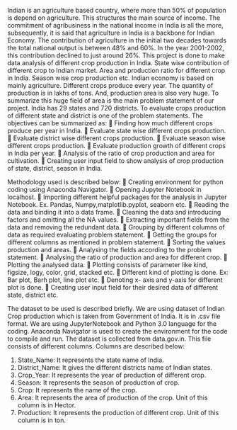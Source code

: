 Indian is an agriculture based country, where more than 50% of population is depend on agriculture. This structures the main source of income. The commitment of agribusiness in the national income in India is all the more, subsequently, it is said that agriculture in India is a backbone for Indian Economy. The contribution of agriculture in the initial two decades towards the total national output is between 48% and 60%. In the year 2001-2002, this contribution declined to just around 26%.
This project is done to make data analysis of different crop production in India. State wise contribution of different crop to Indian market. Area and production ratio for different crop in India. Season wise crop production etc.
Indian economy is based on mainly agriculture. Different crops produce every year. The quantity of production is in lakhs of tons. And, production area is also very huge. To summarize this huge field of area is the main problem statement of our project. India has 29 states and 720 districts. To evaluate crops production of different state and district is one of the problem statements.
The objectives can be summarized as:
 Finding how much different crops produce per year in India.
 Evaluate state wise different crops production.
 Evaluate district wise different crops production.
 Evaluate season wise different crops production.
 Evaluate production growth of different crops in India per year.
 Analysis of the ratio of crop production and area for cultivation.
 Creating user input field to show analysis of crop production of state, district, season in India.

Methodology used is described below:
 Creating environment for python coding using Anaconda Navigator.
 Opening Jupyter Notebook in localhost.
 Importing different helpful packages for the analysis in Jupyter Notebook.
Ex. Pandas, Numpy,matplotlib.pyplot, seaborn etc.
 Reading the data and binding it into a data frame.
 Cleaning the data and introducing factors and omitting all the NA values.
 Extracting important fields from the data and removing the redundant data.
 Grouping by different columns of data as required evaluating problem statement.
 Getting the groups for different columns as mentioned in problem statement.
 Sorting the values production and areas.
 Analysing the fields according to the problem statement.
 Analysing the ratio of production and area for different crop.
 Plotting the analysed data.
 Plotting consists of parameter like kind, figsize, logy, color, grid, stacked etc.
 Different kind of plotting is done. Ex: Bar plot, Barh plot, line plot etc.
 Denoting x- axis and y-axis for different plot is done.
 Creating user input field for their desired data of different state, district etc.

The dataset to be used is described briefly.
We are using dataset of Indian Crop production which is taken from Government of India. It is in .csv file format.
We are using JupyterNotebook and Python 3.0 language for the coding. Anaconda Navigator is used to create the environment for the code to compile and run.
The dataset is collected from data.gov.in.
This file consists of different columns. Columns are described below:
1. State_Name: It represents the state name of India.
2. District_Name: It gives the different districts name of Indian states.
3. Crop_Year: It represents the year of production of different crop.
4. Season: It represents the season of production of crop.
5. Crop: It represents the name of the crop.
6. Area: It represents the area of production of the crop. Unit of this column is in Hector.
7. Production: It represents the production of different crop. Unit of this column is in ton.
